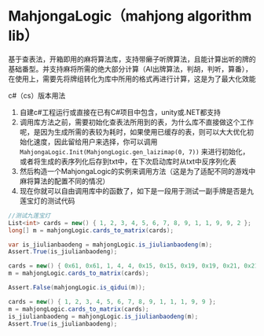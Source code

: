 # MahjongaLogic（mahjong algorithm lib）
基于查表法，开箱即用的麻将算法库，支持带癞子听牌算法，且能计算出听的牌的基础番型。并支持麻将所需的绝大部分计算（AI出牌算法，判胡，判听，算番），在使用上，需要先将牌组转化为库中所用的格式再进行计算，这是为了最大化效能

c#（cs）版本用法
1. 自建c#工程运行或直接在已有C#项目中包含，unity或.NET都支持
2. 调用库方法之前，需要初始化查表法所用到的表，为什么库不直接做这个工作呢，是因为生成所需的表较为耗时，如果使用已缓存的表，则可以大大优化初始化速度，因此留给用户来选择，你可以调用`MahjongaLogic.Init(MahjongLogic.gen_laizimap(0, 7))` 来进行初始化，或者将生成的表序列化后存到txt中，在下次启动库时从txt中反序列化表
3. 然后构造一个MahjongaLogic的实例来调用方法（这是为了适配不同的游戏中麻将算法的配置不同的情况）
5. 现在你就可以自由调用库中的函数了，如下是一段用于测试一副手牌是否是九莲宝灯的测试代码
  ```csharp
//测试九莲宝灯
List<int> cards = new() { 1, 2, 3, 4, 5, 6, 7, 8, 9, 1, 1, 9, 9, 2 };
long[] m = mahjongLogic.cards_to_matrix(cards);

var is_jiulianbaodeng = mahjongLogic.is_jiulianbaodeng(m);
Assert.True(is_jiulianbaodeng);

cards = new() { 0x61, 0x61, 1, 4, 4, 0x15, 0x15, 0x19, 0x19, 0x21, 0x21, 0x27, 0x28, 6 };
m = mahjongLogic.cards_to_matrix(cards);

Assert.False(mahjongLogic.is_qidui(m));

cards = new() { 1, 2, 3, 4, 5, 6, 7, 8, 9, 1, 1, 1, 9, 9 };
m = mahjongLogic.cards_to_matrix(cards);
is_jiulianbaodeng = mahjongLogic.is_jiulianbaodeng(m);
Assert.True(is_jiulianbaodeng);
```
